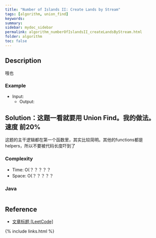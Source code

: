```yaml
---
title: "Number of Islands II: Create Lands by Stream"
tags: [algorithm, union_find]
keywords:
summary:
sidebar: mydoc_sidebar
permalink: algorithm_numberOfIslandsII_createLandsByStream.html
folder: algorithm
toc: false
---
```


## Description
哦也

### Example
* Input: 
  * Output: 

## Solution：这题一看就要用 Union Find。我的做法。速度 前20%
这题的主干逻辑都在第一个函数里，其实比较简明。其他的functions都是helpers，所以不要被代码长度吓到了

### Complexity
* Time: O(？？？？？
* Space: O(？？？？？

### Java
```java

```

## Reference
* [文章标题 [LeetCode]](网址放在这里)

{% include links.html %}
